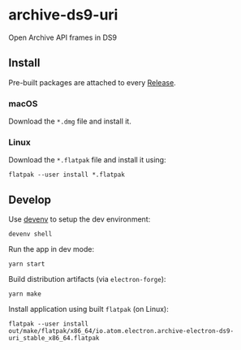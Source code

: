 # archive-ds9-uri

Open Archive API frames in DS9

## Install

Pre-built packages are attached to every [Release](https://github.com/LCOGT/archive-electron-ds9-uri/releases/latest).

### macOS

Download the `*.dmg` file and install it.

### Linux

Download the `*.flatpak` file and install it using:

```shell
flatpak --user install *.flatpak 
```

## Develop

Use [devenv](https://devenv.sh/getting-started/) to setup the dev environment:

```shell
devenv shell
```

Run the app in dev mode:

```shell
yarn start
```

Build distribution artifacts (via `electron-forge`):

```shell
yarn make
```

Install application using built `flatpak` (on Linux):

```shell
flatpak --user install out/make/flatpak/x86_64/io.atom.electron.archive-electron-ds9-uri_stable_x86_64.flatpak
```

